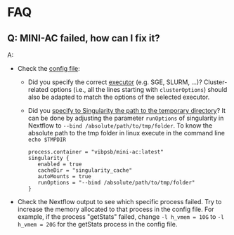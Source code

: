 # FAQ

## Q: MINI-AC failed, how can I fix it?
A: 
* Check the [config file](/docs/pipeline_configuration.md):
  * Did you specify the correct [executor](https://www.nextflow.io/docs/latest/executor.html) (e.g. SGE, SLURM, ...)? Cluster-related options (i.e., all the lines starting with `clusterOptions`) should also be adapted to match the options of the selected executor.
  * Did you [specify to Singularity the path to the temporary directory](https://docs.sylabs.io/guides/3.5/user-guide/bind_paths_and_mounts.html)? It can be done by adjusting the parameter ```runOptions``` of singularity in Nextflow to ```--bind /absolute/path/to/tmp/folder```. To know the absolute path to the tmp folder in linux execute in the command line ```echo $TMPDIR```
 
     ```nextflow
    process.container = "vibpsb/mini-ac:latest"
    singularity {
        enabled = true
        cacheDir = "singularity_cache"
        autoMounts = true
        runOptions = "--bind /absolute/path/to/tmp/folder"
    }
    ```
* Check the Nextflow output to see which specific process failed. Try to increase the memory allocated to that process in the config file. For example, if the process "getStats" failed, change `-l h_vmem = 10G` to `-l h_vmem = 20G` for the getStats process in the config file.

